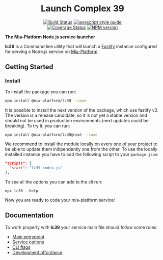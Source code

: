 <div align="center">

# Launch Complex 39

[![Build Status][travis-svg]][travis-org]
[![javascript style guide][standard-mia-svg]][standard-mia]  
[![Coverage Status][coverall-svg]][coverall-io]
[![NPM version][npmjs-svg]][npmjs-com]

</div>

**The Mia-Platform Node.js service launcher**

**lc39** is a Command line utility that will launch a [Fastify][fastify] instance configured
for serving a Node.js service on [Mia-Platform][mia-platform].

## Getting Started

### Install

To install the package you can run:

```sh
npm install @mia-platform/lc39 --save
```

It is possible to install the next version of the package, which use fastify v3. The version is a release candidate,
so it is not yet a stable version and should not be used in production environments (next updates could be breaking).
To try it, you can run:

```sh
npm install @mia-platform/lc39@next --save
```

We recommend to install the module locally on every one of your project to be able to
update them indipendently one from the other. To use the locally installed instance you
have to add the following script to your `package.json`:

```json
"scripts": {
  "start": "lc39 index.js"
},
```

To see all the options you can add to the cli run:

```
npx lc39 --help
```

Now you are ready to code your mia-platform service!

## Documentation

To work properly with **lc39** your service main file should follow some rules:
* [Main entrypoint](./docs/main-entrypoint.md)
* [Service options](./docs/service-options.md)
* [CLI flags](./docs/cli-flags.md)
* [Development affordance](./docs/development-affordance.md)

[travis-svg]: https://travis-ci.org/mia-platform/lc39.svg?branch=master
[travis-org]: https://travis-ci.org/mia-platform/lc39
[standard-mia-svg]: https://img.shields.io/badge/code_style-standard--mia-orange.svg
[standard-mia]: https://github.com/mia-platform/eslint-config-mia
[coverall-svg]: https://coveralls.io/repos/github/mia-platform/lc39/badge.svg
[coverall-io]: https://coveralls.io/github/mia-platform/lc39
[npmjs-svg]: https://img.shields.io/npm/v/@mia-platform/lc39.svg?logo=npm
[npmjs-com]: https://www.npmjs.com/package/@mia-platform/lc39

[fastify]: https://www.fastify.io/
[mia-platform]: https://www.mia-platform.eu/
[pino]: http://getpino.io/

